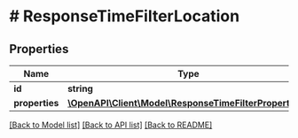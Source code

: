 # # ResponseTimeFilterLocation

## Properties

Name | Type | Description | Notes
------------ | ------------- | ------------- | -------------
**id** | **string** |  |
**properties** | [**\OpenAPI\Client\Model\ResponseTimeFilterProperties[]**](ResponseTimeFilterProperties.md) |  |

[[Back to Model list]](../../README.md#models) [[Back to API list]](../../README.md#endpoints) [[Back to README]](../../README.md)
